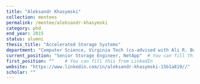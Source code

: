 ```yaml
---
title: "Aleksandr Khasymski"
collection: mentees
permalink: /mentee/aleksandr-khasymski
category: phd
end_year: 2015
status: alumni
thesis_title: "Accelerated Storage Systems"
department: "Computer Science, Virginia Tech (co-advised with Ali R. Butt)"
current_position: "Senior Storage Engineer, NetApp"  # You can fill this from LinkedIn
first_position: ""    # You can fill this from LinkedIn
website: "https://www.linkedin.com/in/aleksandr-khasymski-15b1a819//"
scholar: ""
---
```

